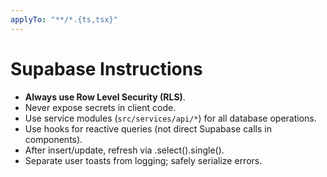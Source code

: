 ```yaml
---
applyTo: "**/*.{ts,tsx}"
---
```

# Supabase Instructions
- **Always use Row Level Security (RLS)**.
- Never expose secrets in client code.
- Use service modules (`src/services/api/*`) for all database operations.
- Use hooks for reactive queries (not direct Supabase calls in components).
- After insert/update, refresh via .select().single().
- Separate user toasts from logging; safely serialize errors.
